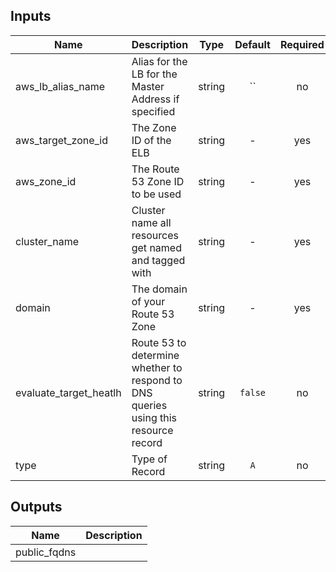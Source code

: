
## Inputs

| Name | Description | Type | Default | Required |
|------|-------------|:----:|:-----:|:-----:|
| aws_lb_alias_name | Alias for the LB for the Master Address if specified | string | `` | no |
| aws_target_zone_id | The Zone ID of the ELB | string | - | yes |
| aws_zone_id | The Route 53 Zone ID to be used | string | - | yes |
| cluster_name | Cluster name all resources get named and tagged with | string | - | yes |
| domain | The domain of your Route 53 Zone | string | - | yes |
| evaluate_target_heatlh | Route 53 to determine whether to respond to DNS queries using this resource record | string | `false` | no |
| type | Type of Record | string | `A` | no |

## Outputs

| Name | Description |
|------|-------------|
| public_fqdns |  |

